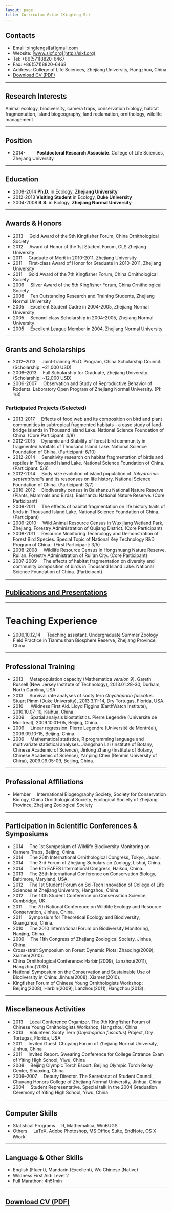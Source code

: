 ```yaml
---
layout: page
title: Curriculum Vitae (Xingfeng Si)
---
```


## Contacts

- Email: [xingfengsi\[at\]gmail.com](mailto:xingfengsi@gmail.com)
- Website: [www.sixf.org](http://sixf.org) 
- Tel: +86(571)8820-6467 
- Fax: +86(571)8820-6468 
- Address: College of Life Sciences, Zhejiang University, Hangzhou, China
- [Download CV (PDF)](http://sixf.org/files/others/cv_en.pdf "Download Full CV")

---

## Research Interests

Animal ecology, biodiversity, camera traps, conservation biology, habitat fragmentation, island biogeography, land reclamation, ornithology, wildlife management

---

## Position

-   2014-         **Postdoctoral Research Associate**. College of Life Sciences, Zhejiang University

---

## Education

-   2008-2014  **Ph.D.** in Ecology, **Zhejiang
    University**
-   2012-2013  **Visiting Student** in Ecology, **Duke University**
-   2004-2008  **B.S.** in Biology, **Zhejiang Normal University**

---

## Awards & Honors

-   2013     Gold Award of the 9th Kingfisher Forum, China
    Ornithological Society
-   2012     Award of Honor of the 1st Student Forum, CLS Zhejiang University
-   2011     Graduate of Merit in 2010-2011, Zhejiang
    University
-   2011     First-class Award of Honor for Graduate in 2010-2011,
    Zhejiang University
-   2011     Gold Award of the 7th Kingfisher Forum, China
    Ornithological Society
-   2009     Silver Award of the 5th Kingfisher Forum, China
    Ornithological Society
-   2008     Ten Outstanding Research and Training Students,
    Zhejiang Normal University
-   2005     Excellent Student Cadre in 2004-2005, Zhejiang Normal
    University
-   2005     Second-class Scholarship in 2004-2005, Zhejiang Normal
    University
-   2005     Excellent League Member in 2004, Zhejiang Normal University
    

---

## Grants and Scholarships

-   2012–2013     Joint-training Ph.D. Program, China Scholarship Council. (Scholarship: ~21,000 USD) 
-   2008–2013     Full Scholarship for Graduate, Zhejiang University. (Scholarship: ~12,000 USD)
-   2006-2007     Observation and Study of Reproductive Behavior of Rodents. Laboratory Open Program of Zhejiang Normal University. (PI: 1/3)
    

### Participated Projects (Selected)


-   2013-2017     Effects of food web and its composition on bird and plant communities in subtropical fragmented habitats - a case study of land-bridge islands in Thousand Island Lake. National Science Foundation of China. (Core Participant: 4/8)
-   2012-2015     Dynamic and Stability of forest bird community in fragmented habitats of Thousand Island Lake. National Science Foundation of China. (Participant: 6/10)
-   2012-2014     Sensitivity research on habitat fragmentation of birds and reptiles in Thousand Island Lake. National Science Foundation of China. (Participant: 5/8)
-   2012-2014     Body size evolution of island population of *Takydromus septentrionalis* and its responses on life history. National Science Foundation of China. (Participant: 3/7)
-   2010-2012     Biodiversity census in Baishanzu National Nature Reserve (Plants, Mammals and Birds). Baishanzu National Nature Reserve. (Core Participant)
-   2009-2011     The effects of habitat fragmentation on life history traits of birds in Thousand Island Lake. National Science Foundation of China. (Participant)
-   2009-2010     Wild Animal Resource Census in Wuxijiang Wetland Park, Zhejiang. Forestry Administration of Qujiang District. (Core Participant)
-   2008-2011     Resource Monitoring Technology and Demonstration of Forest Bird Species. Special Topic of National Key Technology R&D Program of China.  (First Participant: 3/5)
-   2008-2008     Wildlife Resource Census in Hongshuang Nature Reserve, Rui'an. Forestry Administration of Rui'an City. (Core Participant)
-   2007-2009     The effects of habitat fragmentation on diversity and community composition of birds in Thousand Island Lake. National Science Foundation of China. (Participant)


----

## [Publications and Presentations](/en/publication/ "click here to see my publications")


---

# Teaching Experience

-   2009,10,12,14     Teaching assistant. Undergraduate Summer Zoology Field Practice in Tianmushan Biosphere Reserve, Zhejiang Province, China


---

## Professional Training

-   2013     Metapopulation capacity (Mathematica *version 9*). Gareth Russell (New Jersey Institute of Technology), 2013.01.28-30, Durham, North Carolina, USA.
-   2013     Survival rate analyses of sooty tern *Onychoprion fuscatus*. Stuart Pimm (Duke University), 2013.3.11-14, Dry Tortugas, Florida, USA.
-   2010      Wildness First Aid. Lloyd Figgins (EarthWatch Institute), 2010.10.07-10, Kaihua, China. 
-   2009     Spatial analysis biostatistics. Pierre Legendre (Université de
    Montréal), 2009.10.01-05, Beijing, China. 
-   2009     Linear regression. Pierre Legendre (Université de Montréal), 2009.09.10-15, Beijing, China. 
-   2009     Mathematical statistics, R programming language and multivariate statistical analyses. Jiangshan Lai (Institute of Botany, Chinese Academic of Science), Jinlong Zhang (Institute of Botany, Chinese Academic of Science), Yanping Chen (Renmin University of China), 2009.09.05-09, Beijing, China. 


---

## Professional Affiliations

-   Member     International Biogeography Society, Society for Conservation Biology, China Ornithological Society, Ecological Society of Zhejiang Province, Zhejiang Zoological Society


---

## Participation in Scientific Conferences & Symposiums

-   2014     The 1st Symposium of Wildlife Biodiversity Monitoring on Camera Traps, Beijing, China.
-   2014     The 26th International Ornithological Congress, Tokyo, Japan.
-   2014     The 3rd Forum of Zhejiang Scholars on Zoology, Lishui, China.
-   2014     The 6th EAFES International Congress, Haikou, China.
-   2013     The 26th International Conference on Conservation Biology, Baltimore, Maryland, USA.
-   2012     The 1st Student Forum on Sci-Tech Innovation of College of Life Sciences at Zhejiang University, Hangzhou, China.
-   2012     The 13th Student Conference on Conservation Science, Cambridge, UK.
-   2011     The 7th National Conference on Wildlife Ecology and Resource Conservation, Jinhua, China.
-   2011     Symposium for Theoretical Ecology and Biodiversity, Guangzhou, China.
-   2010     The 2010 International Forum on Biodiversity Monitoring, Nanjing, China.
-   2009     The 11th Congress of Zhejiang Zoological Society, Jinhua, China.
-   Cross-strait Symposium on Forest Dynamic Plots: Zhaoqing(2009), Xiamen(2010).
-   China Ornithological Conference: Harbin(2009), Lanzhou(2011), Hangzhou(2013).
-   National Symposium on the Conservation and Sustainable Use of Biodiversity in China: Jinhua(2008), Xiamen(2010).
-   Kingfisher Forum of Chinese Young Ornithologists Workshop: Beijing(2008), Harbin(2009), Lanzhou(2011), Hangzhou(2013).

---

## Miscellaneous Activities

-   2013     Local Conference Organizer. The 9th Kingfisher Forum of Chinese Young Ornithologists Workshop, Hangzhou, China
-   2013     Volunteer. Sooty Tern (*Onychoprion fuscatus*) Project, Dry Tortugas, Florida, USA
-   2011     Invited Guest. Chuyang Forum of Zhejiang Normal University, Jinhua, China
-   2011     Invited Report. Swearing Conference for College Entrance Exam of Yiting High School, Yiwu, China
-   2008     Beijing Olympic Torch Escort. Beijing Olympic Torch Relay Center, Shaoxing, China
-   2006–2007     Deputy Director. The Secretariat of Student Council, Chuyang Honors College of Zhejiang Normal University, Jinhua, China
-   2004     Student Representative. Special talk in the 2004 Graduation Ceremony of Yiting High School, Yiwu, China

---

## Computer Skills


-   Statistical Programs     R, Mathematica, WinBUGS
-   Others     LaTeX, Adobe Photoshop, MS Office Suite, EndNote, OS X iWork


---

## Language & Other Skills

-   English (Fluent), Mandarin (Excellent), Wu Chinese (Native)
-   Wildness First Aid: Level 2
-   Full Marathon: 4h51min

---

## [Download CV (PDF)](http://sixf.org/files/others/cv_en.pdf "Download Full CV")

